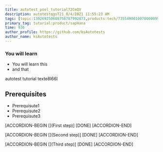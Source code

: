 ```yaml
---
title: autotest_pool_tutorial72CmQV
description: autotestqgsT21_8/4/2021 11:55:23 AM
tags: [topic:139269250608756787992873,products:tech/73554900100700000996,tutorial:experience/advanced]
primary_tag: tutorial:product/sapHana
time: 936
author_profile: https://github.com/ksAutotests
author_name: ksAutotests
---
```

### You will learn
- You will learn this
- and that

autotest tutorial texte8l66I

## Prerequisites
- Prerequisute1
- Prerequisute2
- Prerequisute3

[ACCORDION-BEGIN [](First step)]
[DONE]
[ACCORDION-END]

[ACCORDION-BEGIN [](Second step)]
[DONE]
[ACCORDION-END]

[ACCORDION-BEGIN [](Third step)]
[DONE]
[ACCORDION-END]

